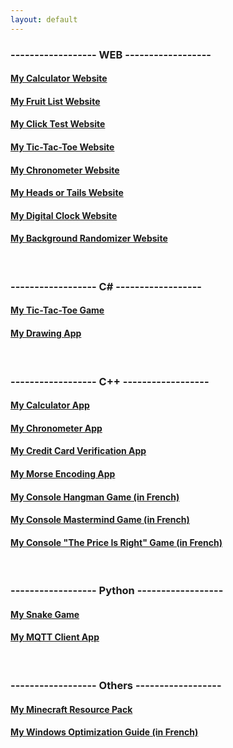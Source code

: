 ```yaml
---
layout: default
---
```


### ------------------ WEB ------------------
#### [My Calculator Website](pages/calculator/)
#### [My Fruit List Website](pages/fruits/)
#### [My Click Test Website](pages/clicktest/)
#### [My Tic-Tac-Toe Website](pages/tictactoe/)
#### [My Chronometer Website](pages/chronometer/)
#### [My Heads or Tails Website](pages/headsortails/)
#### [My Digital Clock Website](pages/clock/)
#### [My Background Randomizer Website](pages/color/)
<br>

### ------------------ C# ------------------
#### [My Tic-Tac-Toe Game](https://github.com/PouletEnSlip/TicTacToeCSharp)
#### [My Drawing App](https://github.com/PouletEnSlip/Drawing)
<br>

### ------------------ C++ ------------------
#### [My Calculator App](https://github.com/PouletEnSlip/Calculator)
#### [My Chronometer App](https://github.com/PouletEnSlip/Chronometer)
#### [My Credit Card Verification App](https://github.com/PouletEnSlip/CreditCardVerification)
#### [My Morse Encoding App](https://github.com/PouletEnSlip/Morse)
#### [My Console Hangman Game (in French)](https://github.com/PouletEnSlip/HangmanGame)
#### [My Console Mastermind Game (in French)](https://github.com/PouletEnSlip/Mastermind)
#### [My Console "The Price Is Right" Game (in French)](https://github.com/PouletEnSlip/ThePriceIsRight)
<br>

### ------------------ Python ------------------
#### [My Snake Game](https://github.com/PouletEnSlip/Snake)
#### [My MQTT Client App](https://github.com/PouletEnSlip/MQTT)
<br>

### ------------------ Others ------------------
#### [My Minecraft Resource Pack](pages/cotcotpack)
#### [My Windows Optimization Guide (in French)](pages/opti)
